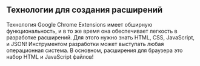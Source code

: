 ## Технологии для создания расширений

Технология Google Chrome Extensions имеет обширную функциональность, и в то же время она обеспечивает легкость в разработке расширений. Для этого нужно знать HTML, CSS, JavaScript, и JSON! Инструментом разработки может выступать любая операционная система. В основном, расширения для браузера это набор HTML и JavaScript файлов!

